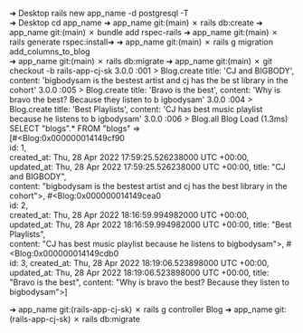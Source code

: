 ➜  Desktop rails new app_name -d postgresql -T                                                    
➜  Desktop cd app_name 
➜  app_name git:(main) ✗ rails db:create
➜  app_name git:(main) ✗ bundle add rspec-rails
➜  app_name git:(main) ✗ rails generate rspec:install➜ 
➜  app_name git:(main) ✗ rails g migration add_columns_to_blog  
➜  app_name git:(main) ✗ rails db:migrate
➜  app_name git:(main) ✗ git checkout -b rails-app-cj-sk
3.0.0 :001 > Blog.create title: 'CJ and BIGBODY', content: 'bigbodysam is the bestest artist and cj has the be
st library in the cohort'
3.0.0 :005 > Blog.create title: 'Bravo is the best', content: 'Why is bravo the best? Because they listen to b
igbodysam'
3.0.0 :004 > Blog.create title: 'Best Playlists', content: 'CJ has best music playlist because he listens to b
igbodysam'
3.0.0 :006 > Blog.all
  Blog Load (1.3ms)  SELECT "blogs".* FROM "blogs"
 =>                                                         
[#<Blog:0x000000014149cf90                                  
  id: 1,                                                    
  created_at: Thu, 28 Apr 2022 17:59:25.526238000 UTC +00:00,
  updated_at: Thu, 28 Apr 2022 17:59:25.526238000 UTC +00:00,
  title: "CJ and BIGBODY",                                  
  content: "bigbodysam is the bestest artist and cj has the best library in the cohort">,
 #<Blog:0x000000014149cea0                                  
  id: 2,                                                    
  created_at: Thu, 28 Apr 2022 18:16:59.994982000 UTC +00:00,
  updated_at: Thu, 28 Apr 2022 18:16:59.994982000 UTC +00:00,
  title: "Best Playlists",                                  
  content: "CJ has best music playlist because he listens to bigbodysam">,
 #<Blog:0x000000014149cdb0                                  
  id: 3,
  created_at: Thu, 28 Apr 2022 18:19:06.523898000 UTC +00:00,
  updated_at: Thu, 28 Apr 2022 18:19:06.523898000 UTC +00:00,
  title: "Bravo is the best",
  content: "Why is bravo the best? Because they listen to bigbodysam">] 
  
➜  app_name git:(rails-app-cj-sk) ✗ rails g controller Blog
➜  app_name git:(rails-app-cj-sk) ✗ rails db:migrate           
           


